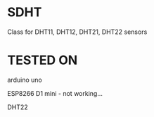 # SDHT
Class for DHT11, DHT12, DHT21, DHT22 sensors

# TESTED ON

arduino uno

ESP8266 D1 mini - not working...

DHT22
